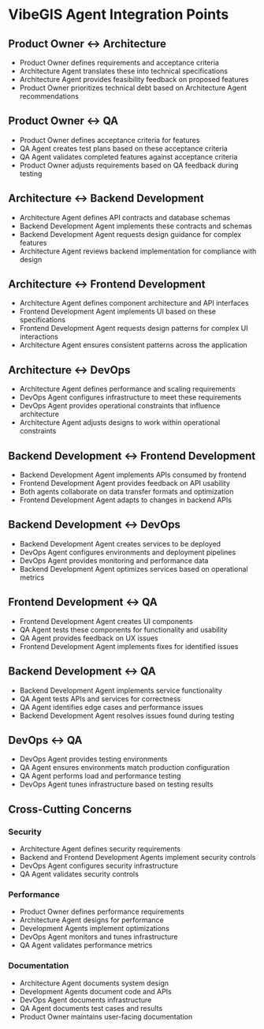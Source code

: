 # VibeGIS Agent Integration Points

## Product Owner ↔ Architecture
- Product Owner defines requirements and acceptance criteria
- Architecture Agent translates these into technical specifications
- Architecture Agent provides feasibility feedback on proposed features
- Product Owner prioritizes technical debt based on Architecture Agent recommendations

## Product Owner ↔ QA
- Product Owner defines acceptance criteria for features
- QA Agent creates test plans based on these acceptance criteria
- QA Agent validates completed features against acceptance criteria
- Product Owner adjusts requirements based on QA feedback during testing

## Architecture ↔ Backend Development
- Architecture Agent defines API contracts and database schemas
- Backend Development Agent implements these contracts and schemas
- Backend Development Agent requests design guidance for complex features
- Architecture Agent reviews backend implementation for compliance with design

## Architecture ↔ Frontend Development
- Architecture Agent defines component architecture and API interfaces
- Frontend Development Agent implements UI based on these specifications
- Frontend Development Agent requests design patterns for complex UI interactions
- Architecture Agent ensures consistent patterns across the application

## Architecture ↔ DevOps
- Architecture Agent defines performance and scaling requirements
- DevOps Agent configures infrastructure to meet these requirements
- DevOps Agent provides operational constraints that influence architecture
- Architecture Agent adjusts designs to work within operational constraints

## Backend Development ↔ Frontend Development
- Backend Development Agent implements APIs consumed by frontend
- Frontend Development Agent provides feedback on API usability
- Both agents collaborate on data transfer formats and optimization
- Frontend Development Agent adapts to changes in backend APIs

## Backend Development ↔ DevOps
- Backend Development Agent creates services to be deployed
- DevOps Agent configures environments and deployment pipelines
- DevOps Agent provides monitoring and performance data
- Backend Development Agent optimizes services based on operational metrics

## Frontend Development ↔ QA
- Frontend Development Agent creates UI components
- QA Agent tests these components for functionality and usability
- QA Agent provides feedback on UX issues
- Frontend Development Agent implements fixes for identified issues

## Backend Development ↔ QA
- Backend Development Agent implements service functionality
- QA Agent tests APIs and services for correctness
- QA Agent identifies edge cases and performance issues
- Backend Development Agent resolves issues found during testing

## DevOps ↔ QA
- DevOps Agent provides testing environments
- QA Agent ensures environments match production configuration
- QA Agent performs load and performance testing
- DevOps Agent tunes infrastructure based on testing results

## Cross-Cutting Concerns

### Security
- Architecture Agent defines security requirements
- Backend and Frontend Development Agents implement security controls
- DevOps Agent configures security infrastructure
- QA Agent validates security controls

### Performance
- Product Owner defines performance requirements
- Architecture Agent designs for performance
- Development Agents implement optimizations
- DevOps Agent monitors and tunes infrastructure
- QA Agent validates performance metrics

### Documentation
- Architecture Agent documents system design
- Development Agents document code and APIs
- DevOps Agent documents infrastructure
- QA Agent documents test cases and results
- Product Owner maintains user-facing documentation